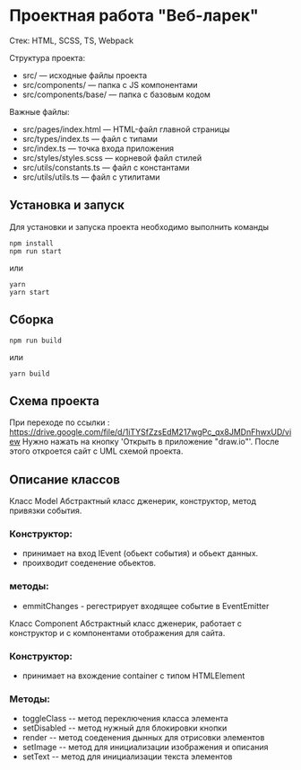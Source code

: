 # Проектная работа "Веб-ларек"

Стек: HTML, SCSS, TS, Webpack

Структура проекта:
- src/ — исходные файлы проекта
- src/components/ — папка с JS компонентами
- src/components/base/ — папка с базовым кодом

Важные файлы:
- src/pages/index.html — HTML-файл главной страницы
- src/types/index.ts — файл с типами
- src/index.ts — точка входа приложения
- src/styles/styles.scss — корневой файл стилей
- src/utils/constants.ts — файл с константами
- src/utils/utils.ts — файл с утилитами

## Установка и запуск
Для установки и запуска проекта необходимо выполнить команды

```
npm install
npm run start
```

или

```
yarn
yarn start
```
## Сборка

```
npm run build
```

или

```
yarn build
```
## Cхема проекта
При переходе по ссылки : https://drive.google.com/file/d/1iTYSfZzsEdM217wgPc_qx8JMDnFhwxUD/view
Нужно нажать на кнопку 'Открыть в приложение "draw.io"'. После этого откроется сайт с UML схемой проекта.

## Описание классов



Класс Model<T>
Абстрактный класс дженерик, конструктор, метод привязки события.
### Конструктор:
- принимает на вход IEvent (обьект события) и обьект данных.
- проихводит соеденение обьектов.
### методы:
- emmitChanges - регестрирует входящее событие в EventEmitter



Класс Component<T>
Абстрактный класс дженерик, работает с конструктор и с компонентами отображения для сайта.
### Конструктор:
- принимает на вхождение container с типом HTMLElement
### Методы:
- toggleClass -- метод переключения класса элемента
- setDisabled -- метод нужный для блокировки кнопки
- render -- метод соеденения дынных для отрисовки элементов
- setImage -- метод для инициализации изображения и описания
- setText -- метод для инициализации текста элементов
